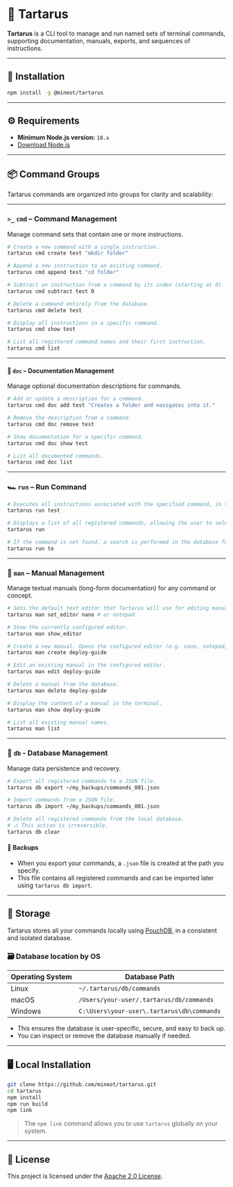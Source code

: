 # 🧠 Tartarus

**Tartarus** is a CLI tool to manage and run named sets of terminal commands, supporting documentation, manuals, exports, and sequences of instructions.

---

## 🚀 Installation

```bash
npm install -g @mineot/tartarus
```

---

## ⚙️ Requirements

- **Minimum Node.js version:** `18.x`
- [Download Node.js](https://nodejs.org/en/download)

---

## 📦 Command Groups

Tartarus commands are organized into groups for clarity and scalability:

---

### `>_` `cmd` – Command Management

Manage command sets that contain one or more instructions.

```bash
# Create a new command with a single instruction.
tartarus cmd create test "mkdir folder"
```

```bash
# Append a new instruction to an existing command.
tartarus cmd append test "cd folder"
```

```bash
# Subtract an instruction from a command by its index (starting at 0).
tartarus cmd subtract test 0
```

```bash
# Delete a command entirely from the database.
tartarus cmd delete test
```

```bash
# Display all instructions in a specific command.
tartarus cmd show test
```

```bash
# List all registered command names and their first instruction.
tartarus cmd list
```

---

#### 📝 `doc` – Documentation Management

Manage optional documentation descriptions for commands.

```bash
# Add or update a description for a command.
tartarus cmd doc add test "Creates a folder and navigates into it."
```

```bash
# Remove the description from a command.
tartarus cmd doc remove test
```

```bash
# Show documentation for a specific command.
tartarus cmd doc show test
```

```bash
# List all documented commands.
tartarus cmd doc list
```

---

### 🏎️ `run` – Run Command

```bash
# Executes all instructions associated with the specified command, in the defined order.
tartarus run test
```

```bash 
# Displays a list of all registered commands, allowing the user to select and execute one sequentially.
tartarus run
```

```bash
# If the command is not found, a search is performed in the database for command names containing the term. If matches are found, the user can select one to execute, and its instructions will run sequentially.
tartarus run te
```

---

### 📘 `man` – Manual Management

Manage textual manuals (long-form documentation) for any command or concept.

```bash
# Sets the default text editor that Tartarus will use for editing manuals. This must be set before using commands like create or edit.
tartarus man set_editor nano # or notepad
```

```bash
# Show the currently configured editor.
tartarus man show_editor
```

```bash
# Create a new manual. Opens the configured editor (e.g. nano, notepad, vim).
tartarus man create deploy-guide
```

```bash
# Edit an existing manual in the configured editor.
tartarus man edit deploy-guide
```

```bash
# Delete a manual from the database.
tartarus man delete deploy-guide
```

```bash
# Display the content of a manual in the terminal.
tartarus man show deploy-guide
```

```bash
# List all existing manual names.
tartarus man list
```

---

### 💾 `db` - Database Management

Manage data persistence and recovery.

```bash
# Export all registered commands to a JSON file.
tartarus db export ~/my_backups/commands_001.json
```

```bash
# Import commands from a JSON file.
tartarus db import ~/my_backups/commands_001.json
```

```bash
# Delete all registered commands from the local database.
# ⚠️ This action is irreversible.
tartarus db clear
```

#### 📁 Backups

- When you export your commands, a `.json` file is created at the path you specify.
- This file contains all registered commands and can be imported later using `tartarus db import`.

---

## 🧱 Storage

Tartarus stores all your commands locally using [PouchDB](https://pouchdb.com/), in a consistent and isolated database.

### 🗃️ Database location by OS

| Operating System | Database Path                              |
| ---------------- | ------------------------------------------ |
| Linux            | `~/.tartarus/db/commands`                  |
| macOS            | `/Users/your-user/.tartarus/db/commands`   |
| Windows          | `C:\Users\your-user\.tartarus\db\commands` |

- This ensures the database is user-specific, secure, and easy to back up.
- You can inspect or remove the database manually if needed.

---

## 🖥️ Local Installation

```bash
git clone https://github.com/mineot/tartarus.git
cd tartarus
npm install
npm run build
npm link
```

> The `npm link` command allows you to use `tartarus` globally on your system.

---

## 📄 License

This project is licensed under the [Apache 2.0 License](LICENSE).
